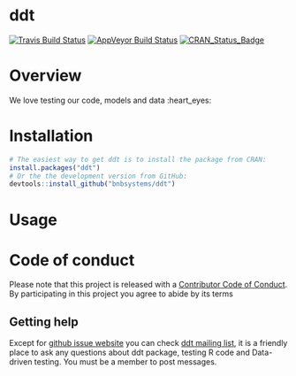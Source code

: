 
ddt
===

[![Travis Build Status](https://travis-ci.org/bnbsystems/ddt.svg?branch=master)](https://travis-ci.org/bnbsystems/ddt) [![AppVeyor Build Status](https://ci.appveyor.com/api/projects/status/github/bnbsystems/ddt?branch=master&svg=true)](https://ci.appveyor.com/project/arekbee/ddt) [![CRAN\_Status\_Badge](https://www.r-pkg.org/badges/version/ddt)](https://cran.r-project.org/package=ddt)

Overview
========

We love testing our code, models and data :heart\_eyes:

Installation
============

``` r
# The easiest way to get ddt is to install the package from CRAN:
install.packages("ddt")
# Or the the development version from GitHub:
devtools::install_github("bnbsystems/ddt")
```

Usage
=====

Code of conduct
===============

Please note that this project is released with a [Contributor Code of Conduct](../blob/master/.github/CONTRIBUTING.md). By participating in this project you agree to abide by its terms

Getting help
------------

Except for [github issue website](https://github.com/bnbsystems/ddt/issues) you can check [ddt mailing list](https://groups.google.com/forum/?fromgroups#!forum/bnbsystemsddt), it is a friendly place to ask any questions about ddt package, testing R code and Data-driven testing. You must be a member to post messages.
